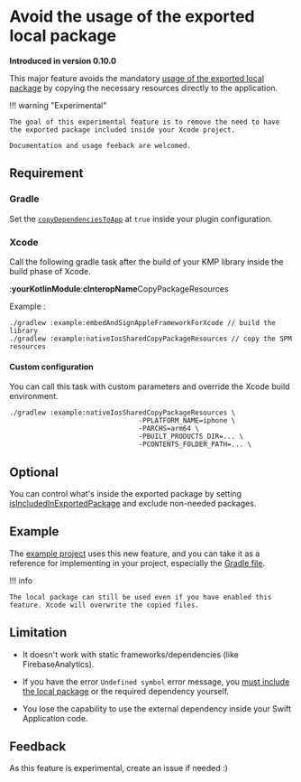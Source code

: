 # Avoid the usage of the exported local package

**Introduced in version 0.10.0**

This major feature avoids the mandatory [usage of the exported local package](https://github.com/frankois944/spm4Kmp/discussions/108) by copying the necessary resources directly to the application.

!!! warning "Experimental"

    The goal of this experimental feature is to remove the need to have the exported package included inside your Xcode project.

    Documentation and usage feeback are welcomed.


## Requirement

### Gradle

Set the [`copyDependenciesToApp`](../references/swiftPackageConfig.md#copydependenciestoapp) at `true` inside your plugin configuration.

### Xcode

Call the following gradle task after the build of your KMP library inside the build phase of Xcode.

:**yourKotlinModule**:**cInteropName**CopyPackageResources

Example :

```
./gradlew :example:embedAndSignAppleFrameworkForXcode // build the library
./gradlew :example:nativeIosSharedCopyPackageResources // copy the SPM resources
```

#### Custom configuration

You can call this task with custom parameters and override the Xcode build environment.

```
./gradlew :example:nativeIosSharedCopyPackageResources \
                                -PPLATFORM_NAME=iphone \
                                -PARCHS=arm64 \
                                -PBUILT_PRODUCTS_DIR=... \
                                -PCONTENTS_FOLDER_PATH=... \
```

## Optional

You can control what's inside the exported package by setting [isIncludedInExportedPackage](https://frankois944.github.io/spm4Kmp/section-experimental/copyPackageResources/?q=isIncludedInExportedPackage) and exclude non-needed packages.

## Example

The [example project](https://github.com/frankois944/spm4Kmp/tree/main/example) uses this new feature, and you can take it as a reference for implementing in your project, especially the [Gradle file](https://github.com/frankois944/spm4Kmp/blob/437f6982a9dffa13ad9f1af7bea846a800cc685e/example/build.gradle.kts#L109-L152).

!!! info

    The local package can still be used even if you have enabled this feature. Xcode will overwrite the copied files.



## Limitation

- It doesn't work with static frameworks/dependencies (like FirebaseAnalytics).

- If you have the error `Undefined symbol` error message, you [must include the local package](https://github.com/frankois944/spm4Kmp/blob/437f6982a9dffa13ad9f1af7bea846a800cc685e/example/build.gradle.kts#L114-L119) or the required dependency yourself.

- You lose the capability to use the external dependency inside your Swift Application code.

## Feedback

As this feature is experimental, create an issue if needed :) 